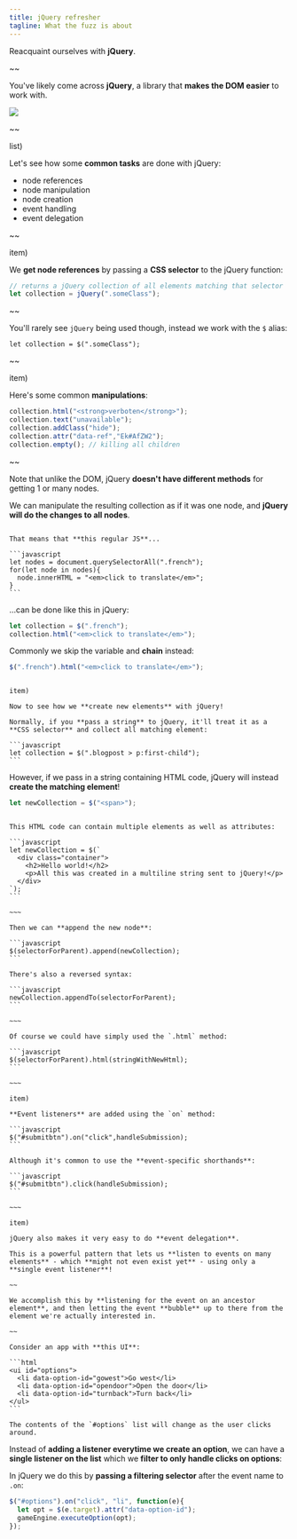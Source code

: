 ```yaml
---
title: jQuery refresher
tagline: What the fuzz is about
---
```



<div class="learn"></div>

Reacquaint ourselves with **jQuery**.

~~

You've likely come across **jQuery**, a library that **makes the DOM easier** to work with.

![](resources/images/jquery.png)

~~

list)

Let's see how some **common tasks** are done with jQuery:

* node references
* node manipulation
* node creation
* event handling
* event delegation

~~

item)

We **get node references** by passing a **CSS selector** to the jQuery function:

```javascript
// returns a jQuery collection of all elements matching that selector
let collection = jQuery(".someClass");
```

~~

You'll rarely see `jQuery` being used though, instead we work with the `$` alias:

```
let collection = $(".someClass");
```
~~

item)

Here's some common **manipulations**:

```javascript
collection.html("<strong>verboten</strong>");
collection.text("unavailable");
collection.addClass("hide");
collection.attr("data-ref","Ek#AfZW2");
collection.empty(); // killing all children
```

~~

Note that unlike the DOM, jQuery **doesn't have different methods** for getting 1 or many nodes.

We can manipulate the resulting collection as if it was one node, and **jQuery will do the changes to all nodes**.

~~~

That means that **this regular JS**...

```javascript
let nodes = document.querySelectorAll(".french");
for(let node in nodes){
  node.innerHTML = "<em>click to translate</em>";
}
```

~~~

...can be done like this in jQuery:

```javascript
let collection = $(".french");
collection.html("<em>click to translate</em>");
```

Commonly we skip the variable and **chain** instead:

```javascript
$(".french").html("<em>click to translate</em>");
```

~~~

item)

Now to see how we **create new elements** with jQuery!

Normally, if you **pass a string** to jQuery, it'll treat it as a **CSS selector** and collect all matching element:

```javascript
let collection = $(".blogpost > p:first-child");
```

~~~~

However, if we pass in a string containing HTML code, jQuery will instead **create the matching element**!

```javascript
let newCollection = $("<span>");
```

~~~~

This HTML code can contain multiple elements as well as attributes:

```javascript
let newCollection = $(`
  <div class="container">
    <h2>Hello world!</h2>
    <p>All this was created in a multiline string sent to jQuery!</p>
  </div>
`);
```

~~~

Then we can **append the new node**:

```javascript
$(selectorForParent).append(newCollection);
```

There's also a reversed syntax:

```javascript
newCollection.appendTo(selectorForParent);
```

~~~

Of course we could have simply used the `.html` method:

```javascript
$(selectorForParent).html(stringWithNewHtml);
```

~~~

item)

**Event listeners** are added using the `on` method:

```javascript
$("#submitbtn").on("click",handleSubmission);
```

Although it's common to use the **event-specific shorthands**:

```javascript
$("#submitbtn").click(handleSubmission);
```

~~~

item)

jQuery also makes it very easy to do **event delegation**.

This is a powerful pattern that lets us **listen to events on many elements** - which **might not even exist yet** - using only a **single event listener**!

~~

We accomplish this by **listening for the event on an ancestor element**, and then letting the event **bubble** up to there from the element we're actually interested in.

~~

Consider an app with **this UI**:

```html
<ui id="options">
  <li data-option-id="gowest">Go west</li>
  <li data-option-id="opendoor">Open the door</li>
  <li data-option-id="turnback">Turn back</li>
</ul>
```

The contents of the `#options` list will change as the user clicks around.

~~~~

Instead of **adding a listener everytime we create an option**, we can have a **single listener on the list** which we **filter to only handle clicks on options**:

In jQuery we do this by **passing a filtering selector** after the event name to `.on`:

```javascript
$("#options").on("click", "li", function(e){
  let opt = $(e.target).attr("data-option-id");
  gameEngine.executeOption(opt);
});
```
